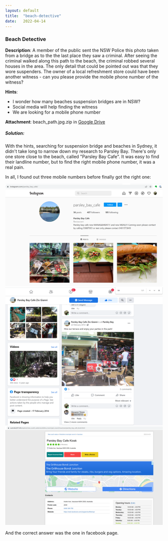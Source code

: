 ```yaml
---
layout: default
title:  "beach-detective"
date:   2022-04-14
---
```


### Beach Detective

**Description**: A member of the public sent the NSW Police this photo taken from a bridge as to the the last place they saw a criminal. After seeing the criminal walked along this path to the beach, the criminal robbed several houses in the area. The only detail that could be pointed out was that they wore suspenders. The owner of a local refreshment store could have been another witness - can you please provide the mobile phone number of the witness?

**Hints**: 
- I wonder how many beaches suspension bridges are in NSW?
- Social media will help finding the witness
- We are looking for a mobile phone number

**Attachment**: beach_path.jpg.zip in [Google Drive](https://drive.google.com/drive/folders/1_f0PLreUcap2YW33Yfmi_Hj1cVyd9u6w?usp=sharing)

##### Solution:

With the hints, searching for suspension bridge and beaches in Sydney, it didn't take long to narrow down my research to Parsley Bay. There's only one store close to the beach, called "Parsley Bay Cafe". It was easy to find their landline number, but to find the right mobile phone number, it was a real pain. 

In all, I found out three mobile numbers before finally got the right one:
 
![beach-detective-ins](/assets/beach-detective-ins.png)
![beach-detective-facebook](/assets/beach-detective-facebook.png)
![beach-detective-localpage](/assets/beach-detective-localpage.png)

And the correct answer was the one in facebook page.